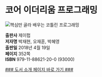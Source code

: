   
# 코어 이더리움 프로그래밍
  

![핵심만 골라 배우는 코틀린 프로그래밍](http://image.kyobobook.co.kr/images/book/xlarge/200/x9791188621200.jpg)

**출판사** 제이펍  
**저자명** 박재현, 오재훈, 박혜영  
**출판일** 2018년 4월 19일  
**페이지** 352쪽  
**ISBN** 979-11-88621-20-0 (93000)  

[### 도서 소개 페이지 바로 가기 ###](http://jpub.tistory.com/789)



